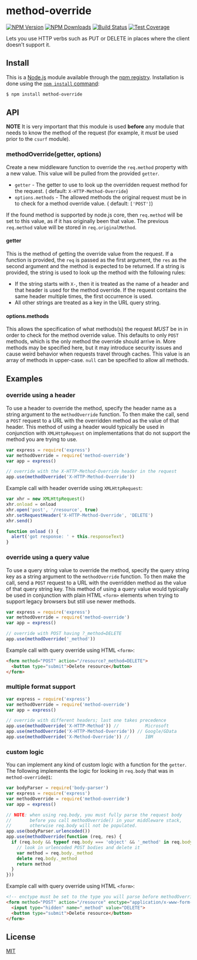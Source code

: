 # method-override

[![NPM Version][npm-image]][npm-url]
[![NPM Downloads][downloads-image]][downloads-url]
[![Build Status][travis-image]][travis-url]
[![Test Coverage][coveralls-image]][coveralls-url]

Lets you use HTTP verbs such as PUT or DELETE in places where the client doesn't support it.

## Install

This is a [Node.js](https://nodejs.org/en/) module available through the
[npm registry](https://www.npmjs.com/). Installation is done using the
[`npm install` command](https://docs.npmjs.com/getting-started/installing-npm-packages-locally):

```sh
$ npm install method-override
```

## API

**NOTE** It is very important that this module is used **before** any module that needs to know the method of the
request (for example, it _must_ be used prior to the `csurf` module).

### methodOverride(getter, options)

Create a new middleware function to override the `req.method` property with a new value. This value will be pulled from
the provided `getter`.

- `getter` - The getter to use to look up the overridden request method for the request. (
  default: `X-HTTP-Method-Override`)
- `options.methods` - The allowed methods the original request must be in to check for a method override value. (
  default: `['POST']`)

If the found method is supported by node.js core, then `req.method` will be set to this value, as if it has originally
been that value. The previous `req.method`
value will be stored in `req.originalMethod`.

#### getter

This is the method of getting the override value from the request. If a function is provided, the `req` is passed as the
first argument, the `res` as the second argument and the method is expected to be returned. If a string is provided, the
string is used to look up the method with the following rules:

- If the string starts with `X-`, then it is treated as the name of a header and that header is used for the method
  override. If the request contains the same header multiple times, the first occurrence is used.
- All other strings are treated as a key in the URL query string.

#### options.methods

This allows the specification of what methods(s) the request *MUST* be in in order to check for the method override
value. This defaults to only `POST` methods, which is the only method the override should arrive in. More methods may be
specified here, but it may introduce security issues and cause weird behavior when requests travel through caches. This
value is an array of methods in upper-case. `null` can be specified to allow all methods.

## Examples

### override using a header

To use a header to override the method, specify the header name as a string argument to the `methodOverride` function.
To then make the call, send a `POST` request to a URL with the overridden method as the value of that header. This
method of using a header would typically be used in conjunction with `XMLHttpRequest` on implementations that do not
support the method you are trying to use.

```js
var express = require('express')
var methodOverride = require('method-override')
var app = express()

// override with the X-HTTP-Method-Override header in the request
app.use(methodOverride('X-HTTP-Method-Override'))
```

Example call with header override using `XMLHttpRequest`:

<!-- eslint-env browser -->

```js
var xhr = new XMLHttpRequest()
xhr.onload = onload
xhr.open('post', '/resource', true)
xhr.setRequestHeader('X-HTTP-Method-Override', 'DELETE')
xhr.send()

function onload () {
  alert('got response: ' + this.responseText)
}
```

### override using a query value

To use a query string value to override the method, specify the query string key as a string argument to
the `methodOverride` function. To then make the call, send a `POST` request to a URL with the overridden method as the
value of that query string key. This method of using a query value would typically be used in conjunction with plain
HTML
`<form>` elements when trying to support legacy browsers but still use newer methods.

```js
var express = require('express')
var methodOverride = require('method-override')
var app = express()

// override with POST having ?_method=DELETE
app.use(methodOverride('_method'))
```

Example call with query override using HTML `<form>`:

```html
<form method="POST" action="/resource?_method=DELETE">
  <button type="submit">Delete resource</button>
</form>
```

### multiple format support

```js
var express = require('express')
var methodOverride = require('method-override')
var app = express()

// override with different headers; last one takes precedence
app.use(methodOverride('X-HTTP-Method')) //          Microsoft
app.use(methodOverride('X-HTTP-Method-Override')) // Google/GData
app.use(methodOverride('X-Method-Override')) //      IBM
```

### custom logic

You can implement any kind of custom logic with a function for the `getter`. The following implements the logic for
looking in `req.body` that was in `method-override@1`:

```js
var bodyParser = require('body-parser')
var express = require('express')
var methodOverride = require('method-override')
var app = express()

// NOTE: when using req.body, you must fully parse the request body
//       before you call methodOverride() in your middleware stack,
//       otherwise req.body will not be populated.
app.use(bodyParser.urlencoded())
app.use(methodOverride(function (req, res) {
  if (req.body && typeof req.body === 'object' && '_method' in req.body) {
    // look in urlencoded POST bodies and delete it
    var method = req.body._method
    delete req.body._method
    return method
  }
}))
```

Example call with query override using HTML `<form>`:

```html
<!-- enctype must be set to the type you will parse before methodOverride() -->
<form method="POST" action="/resource" enctype="application/x-www-form-urlencoded">
  <input type="hidden" name="_method" value="DELETE">
  <button type="submit">Delete resource</button>
</form>
```

## License

[MIT](LICENSE)

[npm-image]: https://img.shields.io/npm/v/method-override.svg

[npm-url]: https://npmjs.org/package/method-override

[travis-image]: https://img.shields.io/travis/expressjs/method-override/master.svg

[travis-url]: https://travis-ci.org/expressjs/method-override

[coveralls-image]: https://img.shields.io/coveralls/expressjs/method-override/master.svg

[coveralls-url]: https://coveralls.io/r/expressjs/method-override?branch=master

[downloads-image]: https://img.shields.io/npm/dm/method-override.svg

[downloads-url]: https://npmjs.org/package/method-override
